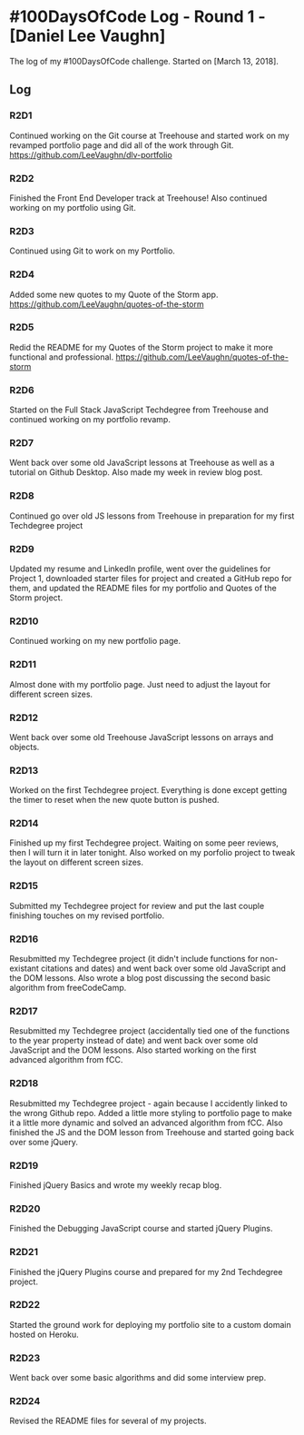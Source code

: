 # #100DaysOfCode Log - Round 1 - [Daniel Lee Vaughn]

The log of my #100DaysOfCode challenge. Started on [March 13, 2018].

## Log

### R2D1 
Continued working on the Git course at Treehouse and started work on my revamped portfolio page and did all of the work through Git. https://github.com/LeeVaughn/dlv-portfolio

### R2D2
Finished the Front End Developer track at Treehouse! Also continued working on my portfolio using Git.

### R2D3
Continued using Git to work on my Portfolio.

### R2D4
Added some new quotes to my Quote of the Storm app. https://github.com/LeeVaughn/quotes-of-the-storm

### R2D5
Redid the README for my Quotes of the Storm project to make it more functional and professional. https://github.com/LeeVaughn/quotes-of-the-storm

### R2D6
Started on the Full Stack JavaScript Techdegree from Treehouse and continued working on my portfolio revamp.

### R2D7
Went back over some old JavaScript lessons at Treehouse as well as a tutorial on Github Desktop. Also made my week in review blog post.

### R2D8
Continued go over old JS lessons from Treehouse in preparation for my first Techdegree project

### R2D9
Updated my resume and LinkedIn profile, went over the guidelines for Project 1, downloaded starter files for project and created a GitHub repo for them, and updated the README files for my portfolio and Quotes of the Storm project.

### R2D10
Continued working on my new portfolio page.

### R2D11
Almost done with my portfolio page. Just need to adjust the layout for different screen sizes.

### R2D12
Went back over some old Treehouse JavaScript lessons on arrays and objects.

### R2D13
Worked on the first Techdegree project. Everything is done except getting the timer to reset when the new quote button is pushed.

### R2D14
Finished up my first Techdegree project. Waiting on some peer reviews, then I will turn it in later tonight. Also worked on my porfolio project to tweak the layout on different screen sizes.

### R2D15
Submitted my Techdegree project for review and put the last couple finishing touches on my revised portfolio.

### R2D16
Resubmitted my Techdegree project (it didn't include functions for non-existant citations and dates) and went back over some old JavaScript and the DOM lessons. Also wrote a blog post discussing the second basic algorithm from freeCodeCamp.

### R2D17
Resubmitted my Techdegree project (accidentally tied one of the functions to the year property instead of date) and went back over some old JavaScript and the DOM lessons. Also started working on the first advanced algorithm from fCC.

### R2D18
Resubmitted my Techdegree project - again because I accidently linked to the wrong Github repo. Added a little more styling to portfolio page to make it a little more dynamic and solved an advanced algorithm from fCC. Also finished the JS and the DOM lesson from Treehouse and started going back over some jQuery.

### R2D19
Finished jQuery Basics and wrote my weekly recap blog. 

### R2D20
Finished the Debugging JavaScript course and started jQuery Plugins.

### R2D21
Finished the jQuery Plugins course and prepared for my 2nd Techdegree project.

### R2D22
Started the ground work for deploying my portfolio site to a custom domain hosted on Heroku.

### R2D23
Went back over some basic algorithms and did some interview prep.

### R2D24
Revised the README files for several of my projects.
